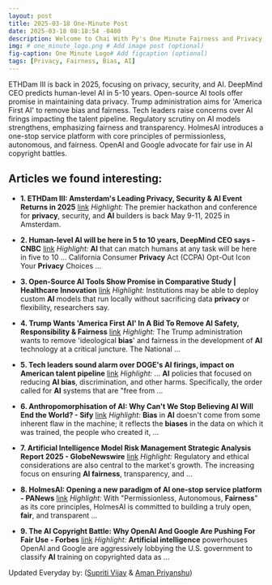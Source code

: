 ```yaml
---
layout: post
title: 2025-03-18 One-Minute Post
date: 2025-03-18 08:18:54 -0400
description: Welcome to Chai With Py's One Minute Fairness and Privacy, which aims to provide you the current happenings in the world of Fairness, Privacy, and AI.
img: # one_minute_logo.png # Add image post (optional)
fig-caption: One Minute Logo# Add figcaption (optional)
tags: [Privacy, Fairness, Bias, AI]
---
```


ETHDam III is back in 2025, focusing on privacy, security, and AI. DeepMind CEO predicts human-level AI in 5-10 years. Open-source AI tools offer promise in maintaining data privacy. Trump administration aims for 'America First AI' to remove bias and fairness. Tech leaders raise concerns over AI firings impacting the talent pipeline. Regulatory scrutiny on AI models strengthens, emphasizing fairness and transparency. HolmesAI introduces a one-stop service platform with core principles of permissionless, autonomous, and fairness. OpenAI and Google advocate for fair use in AI copyright battles.

## Articles we found interesting:

- **1. ETHDam III: Amsterdam&#39;s Leading <b>Privacy</b>, Security &amp; <b>AI</b> Event Returns in 2025** [link](https://www.einpresswire.com/article/794613264/ethdam-iii-amsterdam-s-leading-privacy-security-ai-event-returns-in-2025)
_Highlight:_ The premier hackathon and conference for <b>privacy</b>, security, and <b>AI</b> builders is back May 9-11, 2025 in Amsterdam.

- **2. Human-level <b>AI</b> will be here in 5 to 10 years, DeepMind CEO says - CNBC** [link](https://www.cnbc.com/2025/03/17/human-level-ai-will-be-here-in-5-to-10-years-deepmind-ceo-says.html)
_Highlight:_ <b>AI</b> that can match humans at any task will be here in five to 10 ... California Consumer <b>Privacy</b> Act (CCPA) Opt-Out Icon Your <b>Privacy</b> Choices&nbsp;...

- **3. Open-Source <b>AI</b> Tools Show Promise in Comparative Study | Healthcare Innovation** [link](https://www.hcinnovationgroup.com/analytics-ai/generative-ai/news/55275181/open-source-ai-tools-show-promise-in-comparative-study)
_Highlight:_ Institutions may be able to deploy custom <b>AI</b> models that run locally without sacrificing data <b>privacy</b> or flexibility, researchers say.

- **4. Trump Wants &#39;America First <b>AI</b>&#39; In A Bid To Remove <b>AI</b> Safety, Responsibility &amp; Fairness** [link](https://www.bandt.com.au/trump-wants-america-first-ai-in-a-bid-to-remove-ai-safety-responsibility-fairness/)
_Highlight:_ The Trump administration wants to remove &#39;ideological <b>bias</b>&#39; and fairness in the development of <b>AI</b> technology at a critical juncture. The National&nbsp;...

- **5. Tech leaders sound alarm over DOGE&#39;s <b>AI</b> firings, impact on American talent pipeline** [link](https://www.zdnet.com/article/tech-leaders-sound-alarm-over-doges-ai-firings-impact-on-american-talent-pipeline/)
_Highlight:_ ... <b>AI</b> policies that focused on reducing <b>AI bias</b>, discrimination, and other harms. Specifically, the order called for <b>AI</b> systems that are &quot;free from&nbsp;...

- **6. Anthropomorphisation of <b>AI</b>: Why Can&#39;t We Stop Believing <b>AI</b> Will End the World? - Sify** [link](https://www.sify.com/ai-analytics/anthropomorphisation-of-ai-why-cant-we-stop-believing-ai-will-end-the-world/)
_Highlight:_ <b>Bias</b> in <b>AI</b> doesn&#39;t come from some inherent flaw in the machine; it reflects the <b>biases</b> in the data on which it was trained, the people who created it,&nbsp;...

- **7. <b>Artificial Intelligence</b> Model Risk Management Strategic Analysis Report 2025 - GlobeNewswire** [link](https://www.globenewswire.com/news-release/2025/03/17/3043469/28124/en/Artificial-Intelligence-Model-Risk-Management-Strategic-Analysis-Report-2025-Global-Market-to-More-than-Double-to-13-6-Billion-by-2030-Regulatory-Scrutiny-on-AI-Models-Strengthens-.html)
_Highlight:_ Regulatory and ethical considerations are also central to the market&#39;s growth. The increasing focus on ensuring <b>AI fairness</b>, transparency, and&nbsp;...

- **8. HolmesAI: Opening a new paradigm of <b>AI</b> one-stop service platform - PANews** [link](https://www.panewslab.com/en/articledetails/ivsh7boo.html)
_Highlight:_ With &quot;Permissionless, Autonomous, <b>Fairness</b>&quot; as its core principles, HolmesAI is committed to building a truly open, <b>fair</b>, and transparent&nbsp;...

- **9. The <b>AI</b> Copyright Battle: Why OpenAI And Google Are Pushing For <b>Fair</b> Use - Forbes** [link](https://www.forbes.com/sites/virginieberger/2025/03/15/the-ai-copyright-battle-why-openai-and-google-are-pushing-for-fair-use/)
_Highlight:_ <b>Artificial intelligence</b> powerhouses OpenAI and Google are aggressively lobbying the U.S. government to classify <b>AI</b> training on copyrighted data as&nbsp;...


Updated Everyday by: (<a href="https://supritivijay.github.io/">Supriti Vijay</a> & <a href="https://amanpriyanshu.github.io/">Aman Priyanshu</a>)
